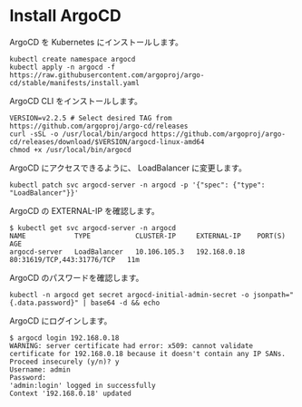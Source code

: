 # Install ArgoCD

ArgoCD を Kubernetes にインストールします。

```shell-session
kubectl create namespace argocd
kubectl apply -n argocd -f https://raw.githubusercontent.com/argoproj/argo-cd/stable/manifests/install.yaml
```

ArgoCD CLI をインストールします。

```shell-session
VERSION=v2.2.5 # Select desired TAG from https://github.com/argoproj/argo-cd/releases
curl -sSL -o /usr/local/bin/argocd https://github.com/argoproj/argo-cd/releases/download/$VERSION/argocd-linux-amd64
chmod +x /usr/local/bin/argocd
```

ArgoCD にアクセスできるように、 LoadBalancer に変更します。

```shell-session
kubectl patch svc argocd-server -n argocd -p '{"spec": {"type": "LoadBalancer"}}'
```

ArgoCD の EXTERNAL-IP を確認します。

```shell-session
$ kubectl get svc argocd-server -n argocd
NAME            TYPE           CLUSTER-IP     EXTERNAL-IP    PORT(S)                      AGE
argocd-server   LoadBalancer   10.106.105.3   192.168.0.18   80:31619/TCP,443:31776/TCP   11m
```

ArgoCD のパスワードを確認します。

```shell-session
kubectl -n argocd get secret argocd-initial-admin-secret -o jsonpath="{.data.password}" | base64 -d && echo
```

ArgoCD にログインします。

```shell-session
$ argocd login 192.168.0.18
WARNING: server certificate had error: x509: cannot validate certificate for 192.168.0.18 because it doesn't contain any IP SANs. Proceed insecurely (y/n)? y
Username: admin
Password: 
'admin:login' logged in successfully
Context '192.168.0.18' updated
```
